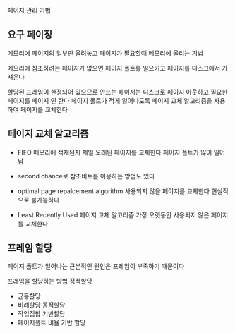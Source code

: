 페이지 관리 기법

## 요구 페이징
메모리에 페이지의 일부만 올려놓고 페이지가 필요할때 메모리에 올리는 기법

메모리에 참조하려는 페이지가 없으면 페이지 폴트를 일으키고 페이지를 디스크에서 가져온다

할당된 프레임이 한정되어 있으므로 안쓰는 페이지는 디스크로 페이지 아웃하고 필요한 페이지를 페이지 인 한다
페이지 폴트가 적게 일어나도록 페이지 교체 알고리즘을 사용하여 페이지를 교체한다

## 페이지 교체 알고리즘
- FIFO
메모리에 적재된지 제일 오래된 페이지를 교체한다
페이지 폴트가 많이 일어남
+ second chance로 참조비트를 이용하는 방법도 있다

- optimal page repalcement algorithm
사용되지 않을 페이지를 교체한다
현실적으로 불가능하다

- Least Recently Used 페이지 교체 알고리즘
가장 오랫동안 사용되지 않은 페이지를 교체한다

## 프레임 할당
페이지 폴트가 일어나는 근본적인 원인은 프레임이 부족하기 때문이다

프레임을 할당하는 방법
정적할당
- 균등할당
- 비례할당
동적할당
- 작업집합 기반할당
- 페이지폴트 비율 기반 할당



